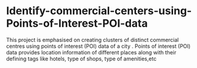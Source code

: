 # Identify-commercial-centers-using-Points-of-Interest-POI-data
This project is emphasised on creating clusters of distinct commercial centres using points of interest (POI) data of a city . Points of interest (POI) data provides location information of different places along with their defining tags like hotels, type of shops, type of amenities,etc
